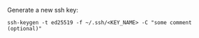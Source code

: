 Generate a new ssh key:

```
ssh-keygen -t ed25519 -f ~/.ssh/<KEY_NAME> -C "some comment (optional)"
```

